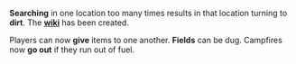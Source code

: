 <b>Searching</b> in one location too many times results in that location turning to <b>dirt</b>. The <a href='http://shintolin.wikia.com/wiki/Shintolin'><b>wiki</b></a> has been created.

Players can now <b>give</b> items to one another. <b>Fields</b> can be dug. Campfires now <b>go out</b> if they run out of fuel.
